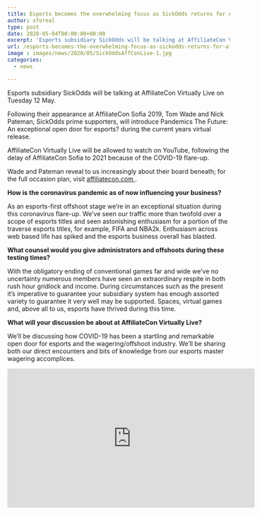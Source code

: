 ```yaml
---
title: Esports becomes the overwhelming focus as SickOdds returns for AffiliateCon Virtually Live
author: xforeal 
type: post
date: 2020-05-04T00:00:00+00:00
excerpt: 'Esports subsidiary SickOdds will be talking at AffiliateCon Virtually Live on Tuesday 12 May '
url: /esports-becomes-the-overwhelming-focus-as-sickodds-returns-for-affiliatecon-virtually-live/
image : images/news/2020/05/SickOddsAffConLive-1.jpg
categories:
  - news

---
```

Esports subsidiary SickOdds will be talking at AffiliateCon Virtually Live on Tuesday 12 May. 

Following their appearance at AffiliateCon Sofia 2019, Tom Wade and Nick Pateman, SickOdds prime supporters, will introduce Pandemics The Future: An exceptional open door for esports? during the current years virtual release. 

AffiliateCon Virtually Live will be allowed to watch on YouTube, following the delay of AffiliateCon Sofia to 2021 because of the COVID-19 flare-up. 

Wade and Pateman reveal to us increasingly about their board beneath; for the full occasion plan, visit <a href="https://www.affiliatecon.com/" rel="noopener noreferrer" target="_blank">affiliatecon.com </a>. 

**How is the coronavirus pandemic as of now influencing your business?** 

As an esports-first offshoot stage we&#8217;re in an exceptional situation during this coronavirus flare-up. We&#8217;ve seen our traffic more than twofold over a scope of esports titles and seen astonishing enthusiasm for a portion of the traverse esports titles, for example, FIFA and NBA2k. Enthusiasm across web based life has spiked and the esports business overall has blasted. 

**What counsel would you give administrators and offshoots during these testing times?** 

With the obligatory ending of conventional games far and wide we&#8217;ve no uncertainty numerous members have seen an extraordinary respite in both rush hour gridlock and income. During circumstances such as the present it&#8217;s imperative to guarantee your subsidiary system has enough assorted variety to guarantee it very well may be supported. Spaces, virtual games and, above all to us, esports have thrived during this time. 

**What will your discussion be about at AffiliateCon Virtually Live?** 

We&#8217;ll be discussing how COVID-19 has been a startling and remarkable open door for esports and the wagering/offshoot industry. We&#8217;ll be sharing both our direct encounters and bits of knowledge from our esports master wagering accomplices. 

<div class="videoWrapper">
  <iframe loading="lazy" allowfullscreen="allowfullscreen" frameborder="0" height="315" src="https://www.youtube.com/embed/wFUujAzqQ_I" width="560" />
</div>